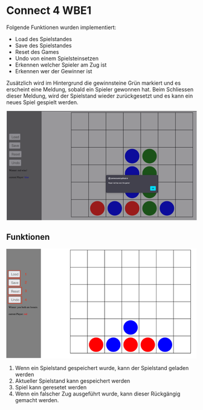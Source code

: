 
# Connect 4 WBE1

Folgende Funktionen wurden implementiert:

- Load des Spielstandes
- Save des Spielstandes
- Reset des Games
- Undo von einem Spielsteinsetzen
- Erkennen welcher Spieler am Zug ist
- Erkennen wer der Gewinner ist

Zusätzlich wird im Hintergrund die gewinnsteine Grün markiert und es erscheint eine Meldung, sobald ein Spieler gewonnen hat. Beim Schliessen dieser Meldung, wird der Spielstand wieder zurückgesetzt und es kann ein neues Spiel gespielt werden.

![game board from connect four of the winner!](/assets/Picture1.png "Game Board Winner")  

## Funktionen

![game board from connect four!](/assets/Picture2.png "Game Board")  

1. Wenn ein Spielstand gespeichert wurde, kann der Spielstand geladen werden
2. Aktueller Spielstand kann gespeichert werden
3. Spiel kann geresetet werden
4. Wenn ein falscher Zug ausgeführt wurde, kann dieser Rückgängig gemacht werden.
